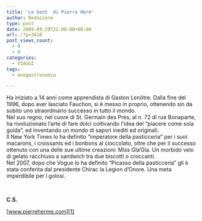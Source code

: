 ```yaml
---
title: 'Le bont  di Pierre Herm'
author: Redazione
type: post
date: 2009-09-29T22:00:00+00:00
url: /?p=3410
post_views_count:
  - 0
  - 0
categories:
  - VIAGGI
tags:
  - enogastronomia

---
```

Ha iniziato a 14 anni come apprendista di Gaston Len&ocirc;tre. Dalla fine del 1996, dopo aver lasciato Fauchon, si &egrave; messo in proprio, ottenendo sin da subito uno straordinario successo in tutto il mondo.  
Nel suo regno, nel cuore di St. Germain des Pr&eacute;s, al n. 72 di rue Bonaparte, ha rivoluzionato l&#8217;arte di fare dolci coltivando l&#8217;idea del &ldquo;piacere come sola guida&rdquo;, ed inventando un mondo di sapori inediti ed originali.  
Il New York Times lo ha definito &ldquo;imperatore della pasticceria&rdquo; per i suoi macarons, i croissants ed i bonbons al cioccolato, oltre che per il successo ottenuto con una delle sue ultime creazioni: Miss Gla&#8217;Gla. Un morbido velo di gelato racchiuso a sandwich tra due biscotti o croccanti.  
Nel 2007, dopo che Vogue lo ha definito &ldquo;Picasso della pasticceria&rdquo; gli &egrave; stata conferita dal presidente Chirac la Legion d&#8217;Onore. Una meta imperdibile per i golosi.

&nbsp;

**C.S.**

[www.pierreherme.com][1]

 [1]: https://www.pierreherme.com